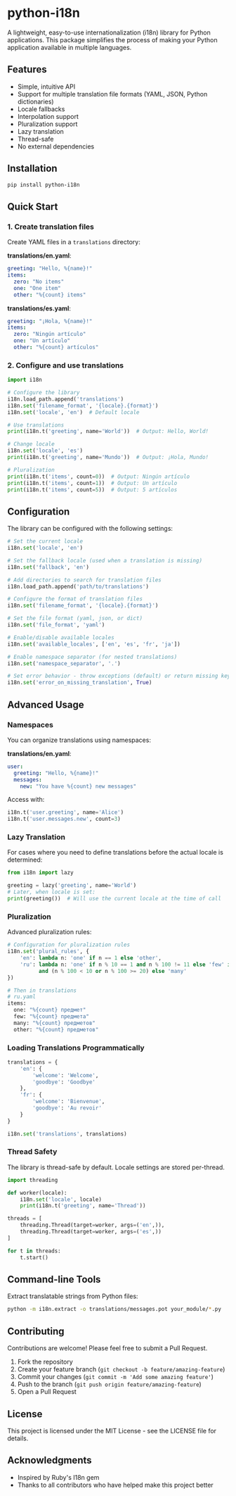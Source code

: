 # python-i18n

A lightweight, easy-to-use internationalization (i18n) library for Python applications. This package simplifies the process of making your Python application available in multiple languages.

## Features

- Simple, intuitive API
- Support for multiple translation file formats (YAML, JSON, Python dictionaries)
- Locale fallbacks
- Interpolation support
- Pluralization support
- Lazy translation
- Thread-safe
- No external dependencies

## Installation

```bash
pip install python-i18n
```

## Quick Start

### 1. Create translation files

Create YAML files in a `translations` directory:

**translations/en.yaml**:
```yaml
greeting: "Hello, %{name}!"
items:
  zero: "No items"
  one: "One item"
  other: "%{count} items"
```

**translations/es.yaml**:
```yaml
greeting: "¡Hola, %{name}!"
items:
  zero: "Ningún artículo"
  one: "Un artículo"
  other: "%{count} artículos"
```

### 2. Configure and use translations

```python
import i18n

# Configure the library
i18n.load_path.append('translations')
i18n.set('filename_format', '{locale}.{format}')
i18n.set('locale', 'en')  # Default locale

# Use translations
print(i18n.t('greeting', name='World'))  # Output: Hello, World!

# Change locale
i18n.set('locale', 'es')
print(i18n.t('greeting', name='Mundo'))  # Output: ¡Hola, Mundo!

# Pluralization
print(i18n.t('items', count=0))  # Output: Ningún artículo
print(i18n.t('items', count=1))  # Output: Un artículo
print(i18n.t('items', count=5))  # Output: 5 artículos
```

## Configuration

The library can be configured with the following settings:

```python
# Set the current locale
i18n.set('locale', 'en')

# Set the fallback locale (used when a translation is missing)
i18n.set('fallback', 'en')

# Add directories to search for translation files
i18n.load_path.append('path/to/translations')

# Configure the format of translation files
i18n.set('filename_format', '{locale}.{format}')

# Set the file format (yaml, json, or dict)
i18n.set('file_format', 'yaml')

# Enable/disable available locales
i18n.set('available_locales', ['en', 'es', 'fr', 'ja'])

# Enable namespace separator (for nested translations)
i18n.set('namespace_separator', '.')

# Set error behavior - throw exceptions (default) or return missing key
i18n.set('error_on_missing_translation', True)
```

## Advanced Usage

### Namespaces

You can organize translations using namespaces:

**translations/en.yaml**:
```yaml
user:
  greeting: "Hello, %{name}!"
  messages:
    new: "You have %{count} new messages"
```

Access with:
```python
i18n.t('user.greeting', name='Alice')
i18n.t('user.messages.new', count=3)
```

### Lazy Translation

For cases where you need to define translations before the actual locale is determined:

```python
from i18n import lazy

greeting = lazy('greeting', name='World')
# Later, when locale is set:
print(greeting())  # Will use the current locale at the time of call
```

### Pluralization

Advanced pluralization rules:

```python
# Configuration for pluralization rules
i18n.set('plural_rules', {
    'en': lambda n: 'one' if n == 1 else 'other',
    'ru': lambda n: 'one' if n % 10 == 1 and n % 100 != 11 else 'few' if 2 <= n % 10 <= 4 
          and (n % 100 < 10 or n % 100 >= 20) else 'many'
})

# Then in translations
# ru.yaml
items:
  one: "%{count} предмет"
  few: "%{count} предмета"
  many: "%{count} предметов"
  other: "%{count} предметов"
```

### Loading Translations Programmatically

```python
translations = {
    'en': {
        'welcome': 'Welcome',
        'goodbye': 'Goodbye'
    },
    'fr': {
        'welcome': 'Bienvenue',
        'goodbye': 'Au revoir'
    }
}

i18n.set('translations', translations)
```

### Thread Safety

The library is thread-safe by default. Locale settings are stored per-thread.

```python
import threading

def worker(locale):
    i18n.set('locale', locale)
    print(i18n.t('greeting', name='Thread'))

threads = [
    threading.Thread(target=worker, args=('en',)),
    threading.Thread(target=worker, args=('es',))
]

for t in threads:
    t.start()
```

## Command-line Tools

Extract translatable strings from Python files:

```bash
python -m i18n.extract -o translations/messages.pot your_module/*.py
```

## Contributing

Contributions are welcome! Please feel free to submit a Pull Request.

1. Fork the repository
2. Create your feature branch (`git checkout -b feature/amazing-feature`)
3. Commit your changes (`git commit -m 'Add some amazing feature'`)
4. Push to the branch (`git push origin feature/amazing-feature`)
5. Open a Pull Request

## License

This project is licensed under the MIT License - see the LICENSE file for details.

## Acknowledgments

- Inspired by Ruby's I18n gem
- Thanks to all contributors who have helped make this project better
